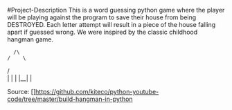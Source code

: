 #Project-Description 
This is a word guessing python game where the player will be playing against the program to save their house from being DESTROYED. Each letter attempt will result in a piece of the house falling apart if guessed wrong. We were inspired by the classic childhood hangman game. 

      /\
    /    \
  /        \
  |        | 
  |  |__|  |

Source: 
[](https://www.youtube.com/watch?v=m4nEnsavl6w)
[]https://github.com/kiteco/python-youtube-code/tree/master/build-hangman-in-python 
